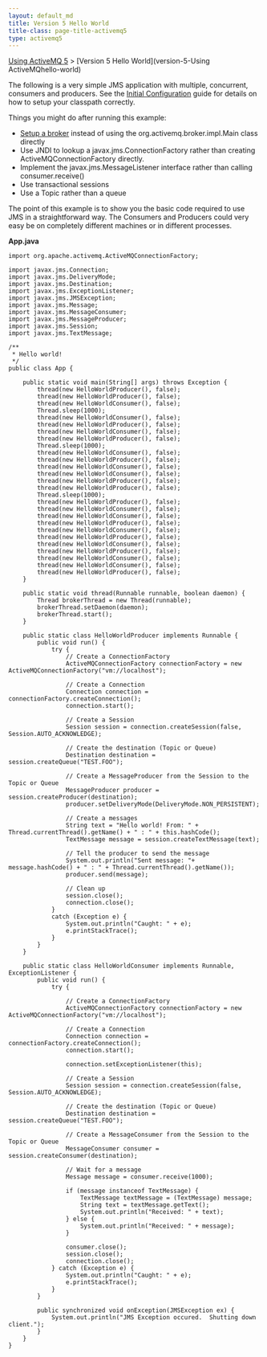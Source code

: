 ```yaml
---
layout: default_md
title: Version 5 Hello World 
title-class: page-title-activemq5
type: activemq5
---
```


[Using ActiveMQ 5](using-activemq-5) > [Version 5 Hello World](version-5-Using ActiveMQhello-world)


The following is a very simple JMS application with multiple, concurrent, consumers and producers. See the [Initial Configuration](initial-configuration) guide for details on how to setup your classpath correctly.

Things you might do after running this example:

*   [Setup a broker](run-broker) instead of using the org.activemq.broker.impl.Main class directly
*   Use JNDI to lookup a javax.jms.ConnectionFactory rather than creating ActiveMQConnectionFactory directly.
*   Implement the javax.jms.MessageListener interface rather than calling consumer.receive()
*   Use transactional sessions
*   Use a Topic rather than a queue

The point of this example is to show you the basic code required to use JMS in a straightforward way. The Consumers and Producers could very easy be on completely different machines or in different processes.

**App.java**
```
import org.apache.activemq.ActiveMQConnectionFactory;

import javax.jms.Connection;
import javax.jms.DeliveryMode;
import javax.jms.Destination;
import javax.jms.ExceptionListener;
import javax.jms.JMSException;
import javax.jms.Message;
import javax.jms.MessageConsumer;
import javax.jms.MessageProducer;
import javax.jms.Session;
import javax.jms.TextMessage;

/**
 * Hello world!
 */
public class App {

    public static void main(String[] args) throws Exception {
        thread(new HelloWorldProducer(), false);
        thread(new HelloWorldProducer(), false);
        thread(new HelloWorldConsumer(), false);
        Thread.sleep(1000);
        thread(new HelloWorldConsumer(), false);
        thread(new HelloWorldProducer(), false);
        thread(new HelloWorldConsumer(), false);
        thread(new HelloWorldProducer(), false);
        Thread.sleep(1000);
        thread(new HelloWorldConsumer(), false);
        thread(new HelloWorldProducer(), false);
        thread(new HelloWorldConsumer(), false);
        thread(new HelloWorldConsumer(), false);
        thread(new HelloWorldProducer(), false);
        thread(new HelloWorldProducer(), false);
        Thread.sleep(1000);
        thread(new HelloWorldProducer(), false);
        thread(new HelloWorldConsumer(), false);
        thread(new HelloWorldConsumer(), false);
        thread(new HelloWorldProducer(), false);
        thread(new HelloWorldConsumer(), false);
        thread(new HelloWorldProducer(), false);
        thread(new HelloWorldConsumer(), false);
        thread(new HelloWorldProducer(), false);
        thread(new HelloWorldConsumer(), false);
        thread(new HelloWorldConsumer(), false);
        thread(new HelloWorldProducer(), false);
    }

    public static void thread(Runnable runnable, boolean daemon) {
        Thread brokerThread = new Thread(runnable);
        brokerThread.setDaemon(daemon);
        brokerThread.start();
    }

    public static class HelloWorldProducer implements Runnable {
        public void run() {
            try {
                // Create a ConnectionFactory
                ActiveMQConnectionFactory connectionFactory = new ActiveMQConnectionFactory("vm://localhost");

                // Create a Connection
                Connection connection = connectionFactory.createConnection();
                connection.start();

                // Create a Session
                Session session = connection.createSession(false, Session.AUTO_ACKNOWLEDGE);

                // Create the destination (Topic or Queue)
                Destination destination = session.createQueue("TEST.FOO");

                // Create a MessageProducer from the Session to the Topic or Queue
                MessageProducer producer = session.createProducer(destination);
                producer.setDeliveryMode(DeliveryMode.NON_PERSISTENT);

                // Create a messages
                String text = "Hello world! From: " + Thread.currentThread().getName() + " : " + this.hashCode();
                TextMessage message = session.createTextMessage(text);

                // Tell the producer to send the message
                System.out.println("Sent message: "+ message.hashCode() + " : " + Thread.currentThread().getName());
                producer.send(message);

                // Clean up
                session.close();
                connection.close();
            }
            catch (Exception e) {
                System.out.println("Caught: " + e);
                e.printStackTrace();
            }
        }
    }

    public static class HelloWorldConsumer implements Runnable, ExceptionListener {
        public void run() {
            try {

                // Create a ConnectionFactory
                ActiveMQConnectionFactory connectionFactory = new ActiveMQConnectionFactory("vm://localhost");

                // Create a Connection
                Connection connection = connectionFactory.createConnection();
                connection.start();

                connection.setExceptionListener(this);

                // Create a Session
                Session session = connection.createSession(false, Session.AUTO_ACKNOWLEDGE);

                // Create the destination (Topic or Queue)
                Destination destination = session.createQueue("TEST.FOO");

                // Create a MessageConsumer from the Session to the Topic or Queue
                MessageConsumer consumer = session.createConsumer(destination);

                // Wait for a message
                Message message = consumer.receive(1000);

                if (message instanceof TextMessage) {
                    TextMessage textMessage = (TextMessage) message;
                    String text = textMessage.getText();
                    System.out.println("Received: " + text);
                } else {
                    System.out.println("Received: " + message);
                }

                consumer.close();
                session.close();
                connection.close();
            } catch (Exception e) {
                System.out.println("Caught: " + e);
                e.printStackTrace();
            }
        }

        public synchronized void onException(JMSException ex) {
            System.out.println("JMS Exception occured.  Shutting down client.");
        }
    }
}
```
